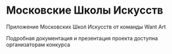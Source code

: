 # Московские Школы Искусств
Приложение Московских Школ Искусств от команды Want Art

Подробная документация и презентация проекта доступна организаторам конкурса
